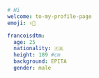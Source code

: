 <!-- inspired by https://github.com/monkindey/monkindey -->

```yml
# Hi
welcome: to-my-profile-page
emoji: ✌🏻

francoisdtm:
  age: 25
  nationality: 🇫🇷
  height: 189 #cm
  background: EPITA
  gender: male
```
